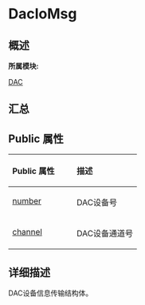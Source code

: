 # DacIoMsg<a name="ZH-CN_TOPIC_0000001343321005"></a>

## **概述**<a name="section1297525146083931"></a>

**所属模块:**

[DAC](_d_a_c.md)

## **汇总**<a name="section1298277982083931"></a>

## Public 属性<a name="pub-attribs"></a>

<a name="table1792526359083931"></a>
<table><thead align="left"><tr id="row100734062083931"><th class="cellrowborder" valign="top" width="50%" id="mcps1.1.3.1.1"><p id="p1732922236083931"><a name="p1732922236083931"></a><a name="p1732922236083931"></a>Public 属性</p>
</th>
<th class="cellrowborder" valign="top" width="50%" id="mcps1.1.3.1.2"><p id="p74992776083931"><a name="p74992776083931"></a><a name="p74992776083931"></a>描述</p>
</th>
</tr>
</thead>
<tbody><tr id="row1505681248083931"><td class="cellrowborder" valign="top" width="50%" headers="mcps1.1.3.1.1 "><p id="p1238911897083931"><a name="p1238911897083931"></a><a name="p1238911897083931"></a><a href="_d_a_c.md#ga2b09b4422dd82b4bc5765a2d7400efa9">number</a></p>
</td>
<td class="cellrowborder" valign="top" width="50%" headers="mcps1.1.3.1.2 "><p id="entry248138116083931p0"><a name="entry248138116083931p0"></a><a name="entry248138116083931p0"></a>DAC设备号</p>
</td>
</tr>
<tr id="row96816967083931"><td class="cellrowborder" valign="top" width="50%" headers="mcps1.1.3.1.1 "><p id="p2123974913083931"><a name="p2123974913083931"></a><a name="p2123974913083931"></a><a href="_d_a_c.md#ga6876a97aed6959653f89896e6a5863b4">channel</a></p>
</td>
<td class="cellrowborder" valign="top" width="50%" headers="mcps1.1.3.1.2 "><p id="entry485075373083931p0"><a name="entry485075373083931p0"></a><a name="entry485075373083931p0"></a>DAC设备通道号</p>
</td>
</tr>
</tbody>
</table>

## **详细描述**<a name="section431343722083931"></a>

DAC设备信息传输结构体。

